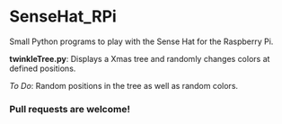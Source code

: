 # SenseHat_RPi

Small Python programs to play with the Sense Hat for the Raspberry Pi.

**twinkleTree.py**: Displays a Xmas tree and randomly changes colors at defined positions.

_To Do_: Random positions in the tree as well as random colors.



### Pull requests are welcome! 
